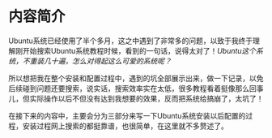 # 内容简介
Ubuntu系统已经使用了半个多月，这之中遇到了非常多的问题，以致于我终于理解刚开始搜索Ubuntu系统教程时候，看到的一句话，说得太对了！*Ubuntu这个系统，不重装几十遍，怎么对得起这么可爱的系统呢？*

所以想把我在整个安装和配置过程中，遇到的坑全部展示出来，做一下记录，以免后续碰到问题还要搜索，说实话，搜索效率实在太低，很多教程看着挺像那么回事儿，但实际操作以后不但没有达到我想要的效果，反而把系统给搞崩了，太坑了！

在接下来的内容中，主要会分为三部分来写一下Ubuntu系统安装以后配置的过程，安装过程网上搜索的都挺靠谱，也很简单，在这里就不多赘述了。